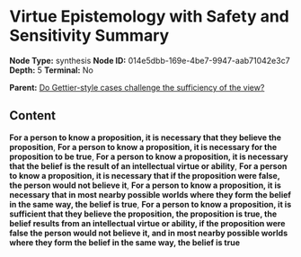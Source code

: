 # Virtue Epistemology with Safety and Sensitivity Summary

**Node Type:** synthesis
**Node ID:** 014e5dbb-169e-4be7-9947-aab71042e3c7
**Depth:** 5
**Terminal:** No

**Parent:** [Do Gettier-style cases challenge the sufficiency of the view?](do-gettier-style-cases-challenge-the-sufficiency-of-the-view-antithesis-0dcb3942-fab8-4442-9764-7fe6b14e0c59.md)

## Content

**For a person to know a proposition, it is necessary that they believe the proposition**, **For a person to know a proposition, it is necessary for the proposition to be true**, **For a person to know a proposition, it is necessary that the belief is the result of an intellectual virtue or ability**, **For a person to know a proposition, it is necessary that if the proposition were false, the person would not believe it**, **For a person to know a proposition, it is necessary that in most nearby possible worlds where they form the belief in the same way, the belief is true**, **For a person to know a proposition, it is sufficient that they believe the proposition, the proposition is true, the belief results from an intellectual virtue or ability, if the proposition were false the person would not believe it, and in most nearby possible worlds where they form the belief in the same way, the belief is true**
